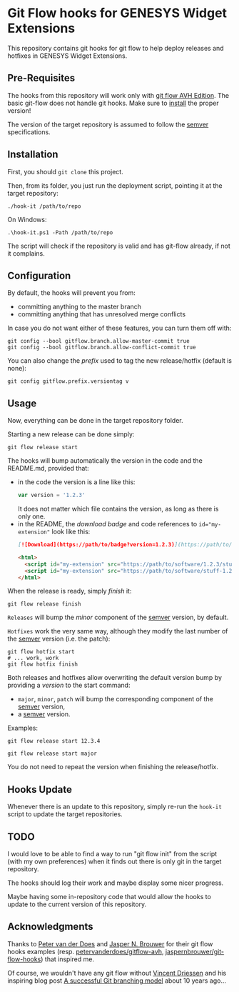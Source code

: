 # Git Flow hooks for GENESYS Widget Extensions

This repository contains git hooks for git flow to help deploy releases and hotfixes in GENESYS Widget Extensions.

## Pre-Requisites

The hooks from this repository will work only with [git flow AVH Edition](https://github.com/petervanderdoes/gitflow-avh). The basic git-flow does not handle git hooks. Make sure to [install](https://github.com/petervanderdoes/gitflow-avh/wiki/Installation) the proper version!

The version of the target repository is assumed to follow the [semver](https://semver.org) specifications.

## Installation

First, you should `git clone` this project.

Then, from its folder, you just run the deployment script, pointing it at the target repository:  
```console
./hook-it /path/to/repo
```  
On Windows:
```posh
.\hook-it.ps1 -Path /path/to/repo
```

The script will check if the repository is valid and has git-flow already, if not it complains.

## Configuration

By default, the hooks will prevent you from:
- committing anything to the master branch
- committing anything that has unresolved merge conflicts

In case you do not want either of these features, you can turn them off with:
```console
git config --bool gitflow.branch.allow-master-commit true
git config --bool gitflow.branch.allow-conflict-commit true
```

You can also change the _prefix_ used to tag the new release/hotfix (default is none):
```console
git config gitflow.prefix.versiontag v
```

## Usage

Now, everything can be done in the target repository folder.

Starting a new release can be done simply:
```console
git flow release start
```

The hooks will bump automatically the version in the code and the README.md, provided that:
- in the code the version is a line like this:  
  ```js
  var version = '1.2.3'
  ```  
  It does not matter which file contains the version, as long as there is only one.
- in the README, the _download badge_ and code references to `id="my-extension"` look like this:
   ```markdown
   [![Download](https://path/to/badge?version=1.2.3)](https://path/to/software/1.2.3/whatever)
   ```
   ```html
   <html>
     <script id="my-extension" src="https://path/to/software/1.2.3/stuff.js"></script>
     <script id="my-extension" src="https://path/to/software/stuff-1.2.3.js"></script>
   </html>
   ```

When the release is ready, simply _finish_ it:
```console
git flow release finish
```

`Releases` will bump the _minor_ component of the [semver](https://semver.org) version, by default.

`Hotfixes` work the very same way, although they modify the last number of the [semver](https://semver.org) version (i.e. the patch):
```console
git flow hotfix start
# ... work, work
git flow hotfix finish
```

Both releases and hotfixes allow overwriting the default version bump by providing a _version_ to the start command:
- `major`, `minor`, `patch` will bump the corresponding component of the [semver](https://semver.org) version,
- a [semver](https://semver.org) version.

Examples:
```console
git flow release start 12.3.4
```
```console
git flow release start major
```

You do not need to repeat the version when finishing the release/hotfix.

## Hooks Update

Whenever there is an update to this repository, simply re-run the `hook-it` script to update the target repositories.

## TODO

I would love to be able to find a way to run "git flow init" from the script (with my own preferences) when it finds out there is only git in the target repository.

The hooks should log their work and maybe display some nicer progress.

Maybe having some in-repository code that would allow the hooks to update to the current version of this repository.

## Acknowledgments

Thanks to [Peter van der Does](https://github.com/petervanderdoes) and [Jasper N. Brouwer](https://github.com/jaspernbrouwer) for their git flow hooks examples (resp. [petervanderdoes/gitflow-avh](https://github.com/petervanderdoes/gitflow-avh), [jaspernbrouwer/git-flow-hooks](https://github.com/jaspernbrouwer/git-flow-hooks)) that inspired me.

Of course, we wouldn't have any git flow without [Vincent Driessen](https://nvie.com/about) and his inspiring blog post [A successful Git branching model](https://nvie.com/posts/a-successful-git-branching-model) about 10 years ago...
